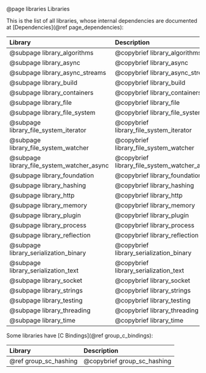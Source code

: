 @page libraries Libraries

This is the list of all libraries, whose internal dependencies are documented at [Dependencies](@ref page_dependencies):

Library                                     | Description                                   | LOC
:-------------------------------------------|:----------------------------------------------|---------------
@subpage library_algorithms                 | @copybrief library_algorithms                 |   102
@subpage library_async                      | @copybrief library_async                      |   5661
@subpage library_async_streams              | @copybrief library_async_streams              |   2013
@subpage library_build                      | @copybrief library_build                      |   4094
@subpage library_containers                 | @copybrief library_containers                 |   801
@subpage library_file                       | @copybrief library_file                       |   700
@subpage library_file_system                | @copybrief library_file_system                |   1323
@subpage library_file_system_iterator       | @copybrief library_file_system_iterator       |   417
@subpage library_file_system_watcher        | @copybrief library_file_system_watcher        |   1319
@subpage library_file_system_watcher_async  | @copybrief library_file_system_watcher_async  |   113
@subpage library_foundation                 | @copybrief library_foundation                 |   1215
@subpage library_hashing                    | @copybrief library_hashing                    |   359
@subpage library_http                       | @copybrief library_http                       |   1299
@subpage library_memory                     | @copybrief library_memory                     |   1257
@subpage library_plugin                     | @copybrief library_plugin                     |   1464
@subpage library_process                    | @copybrief library_process                    |   1318
@subpage library_reflection                 | @copybrief library_reflection                 |   700
@subpage library_serialization_binary       | @copybrief library_serialization_binary       |   594
@subpage library_serialization_text         | @copybrief library_serialization_text         |   661
@subpage library_socket                     | @copybrief library_socket                     |   889
@subpage library_strings                    | @copybrief library_strings                    |   3387
@subpage library_testing                    | @copybrief library_testing                    |   343
@subpage library_threading                  | @copybrief library_threading                  |   895
@subpage library_time                       | @copybrief library_time                       |   349


Some libraries have [C Bindings](@ref group_c_bindings):

Library                                     | Description
:-------------------------------------------|:-----------------------------------------------
@ref group_sc_hashing                       | @copybrief group_sc_hashing
